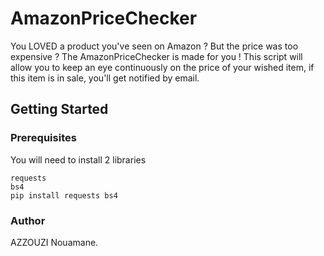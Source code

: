 # AmazonPriceChecker

You LOVED a product you've seen on Amazon ? But the price was too expensive ? The AmazonPriceChecker is made for you !
This script will allow you to keep an eye continuously on the price of your wished item, if this item is in sale, you'll get notified by email.

## Getting Started

### Prerequisites

You will need to install 2 libraries
```
requests
bs4
pip install requests bs4
```

### Author
AZZOUZI Nouamane.

